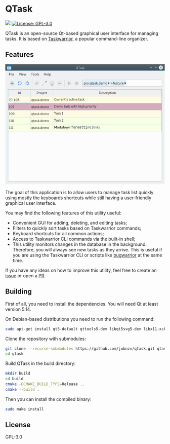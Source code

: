 # QTask

![](https://github.com/jubnzv/qtask/workflows/Build/badge.svg)
[![License: GPL-3.0](https://img.shields.io/badge/License-GPL3-blue.svg)](https://opensource.org/licenses/GPL-3.0)

QTask is an open-source Qt-based graphical user interface for managing tasks. It is based on [Taskwarrior](https://taskwarrior.org/), a popular command-line organizer.

## Features

![image](assets/screenshot.png)

The goal of this application is to allow users to manage task list quickly using mostly the keyboards shortcuts while still having a user-friendly graphical user interface.

You may find the following features of this utility useful:

* Convenient GUI for adding, deleting, and editing tasks;
* Filters to quickly sort tasks based on Taskwarrior commands;
* Keyboard shortcuts for all common actions;
* Access to Taskwarrior CLI commands via the built-in shell;
* This utility monitors changes in the database in the background. Therefore, you will always see new tasks as they arrive. This is useful if you are using the Taskwarrior CLI or scripts like [bugwarrior](https://github.com/ralphbean/bugwarrior) at the same time.

If you have any ideas on how to improve this utility, feel free to create an [issue](https://github.com/jubnzv/qtask/issues) or open a [PR](https://github.com/jubnzv/qtask/pulls).

## Building

First of all, you need to install the dependencies. You will need Qt at least version 5.14.

On Debian-based distributions you need to run the following command:

```bash
sudo apt-get install qt5-default qttools5-dev libqt5svg5-dev libx11-xcb-dev qtbase5-private-dev
```

Clone the repository with submodules:

```bash
git clone --recurse-submodules https://github.com/jubnzv/qtask.git qtask
cd qtask
```

Build QTask in the build directory:

```bash
mkdir build
cd build
cmake -DCMAKE_BUILD_TYPE=Release ..
cmake --build .
```

Then you can install the compiled binary:

```bash
sudo make install
```

## License

GPL-3.0
